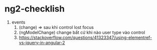 # ng2-checklish
1. events
	1. (change) => sau khi control lost focus
	2. (ngModelChange) change bất cứ khi nào user type vào control
	3. https://stackoverflow.com/questions/41323347/using-elementref-vs-jquery-in-angular-2